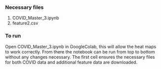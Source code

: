 ### Necessary files
1. COVID_Master_3.ipynb
2. feature2.csv

### To run
Open COVID_Master_3.ipynb in GoogleColab, this will allow the heat maps to work correctly. From there the notebook can be run from top to bottom without any changes necessary. The first cell ensures the necessary files for both COVID data and additional feature data are downloaded.
